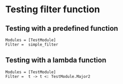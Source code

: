 # Testing filter function

## Testing with a predefined function

```@autodocs
Modules = [TestModule]
Filter =  simple_filter
```


## Testing with a lambda function

```@autodocs
Modules = [TestModule]
Filter =  t -> t <: TestModule.Major2
```
